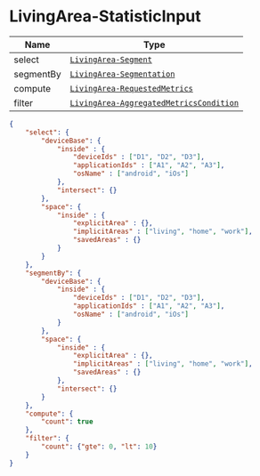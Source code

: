 # LivingArea-StatisticInput

Name        |Type      
------------|----------
select | [`LivingArea-Segment`](/api/reference/data-modelsata-models/r-segment/living-area.md) 
segmentBy | [`LivingArea-Segmentation`](/api/reference/data-modelsata-models/r-segmentation/living-area.md) 
compute | [`LivingArea-RequestedMetrics`](/api/reference/data-modelsata-models/r-requested-metrics/living-area.md) 
filter | [`LivingArea-AggregatedMetricsCondition`](/api/reference/data-modelsata-models/r-aggregated-metrics-condition/living-area.md) 

```json
{
    "select": {
        "deviceBase": {
            "inside" : {
                "deviceIds" : ["D1", "D2", "D3"],
                "applicationIds" : ["A1", "A2", "A3"],
                "osName" : ["android", "iOs"]
            },
            "intersect": {}
        },
        "space": {
            "inside" : {
                "explicitArea" : {},
                "implicitAreas" : ["living", "home", "work"],
                "savedAreas" : {}
            }
        }
    },
    "segmentBy": {
        "deviceBase": {
            "inside" : {
                "deviceIds" : ["D1", "D2", "D3"],
                "applicationIds" : ["A1", "A2", "A3"],
                "osName" : ["android", "iOs"]
            }
        },
        "space": {
            "inside" : {
                "explicitArea" : {},
                "implicitAreas" : ["living", "home", "work"],
                "savedAreas" : {}
            },
            "intersect": {}
        }
    },
    "compute": {
        "count": true
    },
    "filter": {
        "count": {"gte": 0, "lt": 10}
    }
}
```

